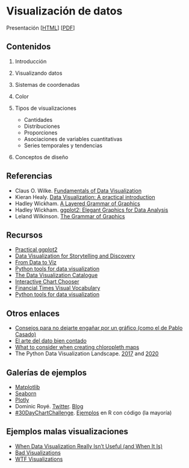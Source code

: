 # Visualización de datos

Presentación [[HTML](./Rmd/00-dataviz.html)] [[PDF](./pdf/visualizacion_datos.pdf)]

## Contenidos

1. Introducción

2. Visualizando datos

3. Sistemas de coordenadas

4. Color

5. Tipos de visualizaciones

   - Cantidades
   - Distribuciones
   - Proporciones
   - Asociaciones de variables cuantitativas
   - Series temporales y tendencias

6. Conceptos de diseño

## Referencias

- Claus O. Wilke. [Fundamentals of Data Visualization](https://serialmentor.com/dataviz/)
- Kieran Healy. [Data Visualization: A practical introduction](https://socviz.co/)
- Hadley Wickham. [A Layered Grammar of Graphics](http://vita.had.co.nz/papers/layered-grammar.pdf)
- Hadley Wickham. [ggplot2: Elegant Graphics for Data Analysis](https://ggplot2-book.org/)
- Leland Wilkinson. [The Grammar of Graphics](https://www.springer.com/gp/book/9780387245447)

## Recursos

- [Practical ggplot2](https://wilkelab.org/practicalgg/)
- [Data Visualization for Storytelling and Discovery](https://journalismcourses.org/course/datavizforstorytelling/)
- [From Data to Viz](https://www.data-to-viz.com/)
- [Python tools for data visualization](https://pyviz.org/index.html)
- [The Data Visualization Catalogue](https://datavizcatalogue.com/)
- [Interactive Chart Chooser](https://depictdatastudio.com/charts/)
- [Financial Times Visual Vocabulary](https://github.com/Financial-Times/chart-doctor/tree/main/visual-vocabulary)
- [Python tools for data visualization](https://pyviz.org/index.html)

## Otros enlaces

- [Consejos para no dejarte engañar por un gráfico (como el de Pablo Casado)](https://verne.elpais.com/verne/2016/06/21/articulo/1466492891_470080.html)
- [El arte del dato bien contado](https://elartedeldato.com/)
- [What to consider when creating chloropleth maps](https://blog.datawrapper.de/choroplethmaps/)
- The Python Data Visualization Landscape. [2017](https://www.youtube.com/watch?v=FytuB8nFHPQ) and [2020](https://www.youtube.com/watch?v=35e0Chuxqi0)

## Galerías de ejemplos

- [Matplotlib](https://matplotlib.org/stable/gallery/index.html)
- [Seaborn](https://seaborn.pydata.org/examples/index.html)
- [Plotly](https://plotly.com/python/)
- Dominic Royé. [Twitter](https://twitter.com/dr_xeo/media). [Blog](https://dominicroye.github.io/en/)
- [#30DayChartChallenge](https://github.com/Z3tt/30DayChartChallenge_Collection2021). [Ejemplos](https://github.com/dominicroye/rstats-chart-challenge-2021) en R con código (la mayoría)

## Ejemplos malas visualizaciones

- [When Data Visualization Really Isn’t Useful (and When It Is)](https://www.oldstreetsolutions.com/good-and-bad-data-visualization)
- [Bad Visualizations](https://badvisualisations.tumblr.com/)
- [WTF Visualizations](https://viz.wtf/)
